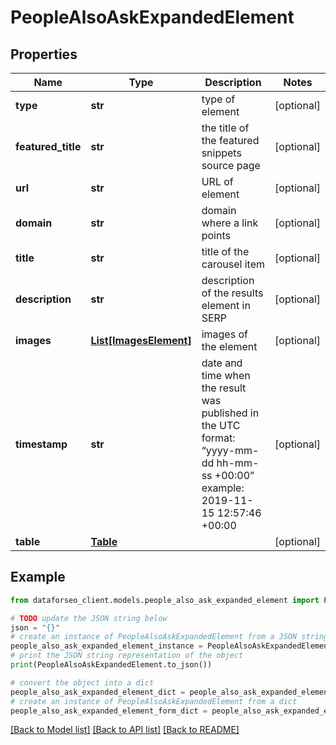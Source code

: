 # PeopleAlsoAskExpandedElement


## Properties

Name | Type | Description | Notes
------------ | ------------- | ------------- | -------------
**type** | **str** | type of element | [optional] 
**featured_title** | **str** | the title of the featured snippets source page | [optional] 
**url** | **str** | URL of element | [optional] 
**domain** | **str** | domain where a link points | [optional] 
**title** | **str** | title of the carousel item | [optional] 
**description** | **str** | description of the results element in SERP | [optional] 
**images** | [**List[ImagesElement]**](ImagesElement.md) | images of the element | [optional] 
**timestamp** | **str** | date and time when the result was published in the UTC format: “yyyy-mm-dd hh-mm-ss +00:00” example: 2019-11-15 12:57:46 +00:00 | [optional] 
**table** | [**Table**](Table.md) |  | [optional] 

## Example

```python
from dataforseo_client.models.people_also_ask_expanded_element import PeopleAlsoAskExpandedElement

# TODO update the JSON string below
json = "{}"
# create an instance of PeopleAlsoAskExpandedElement from a JSON string
people_also_ask_expanded_element_instance = PeopleAlsoAskExpandedElement.from_json(json)
# print the JSON string representation of the object
print(PeopleAlsoAskExpandedElement.to_json())

# convert the object into a dict
people_also_ask_expanded_element_dict = people_also_ask_expanded_element_instance.to_dict()
# create an instance of PeopleAlsoAskExpandedElement from a dict
people_also_ask_expanded_element_form_dict = people_also_ask_expanded_element.from_dict(people_also_ask_expanded_element_dict)
```
[[Back to Model list]](../README.md#documentation-for-models) [[Back to API list]](../README.md#documentation-for-api-endpoints) [[Back to README]](../README.md)


